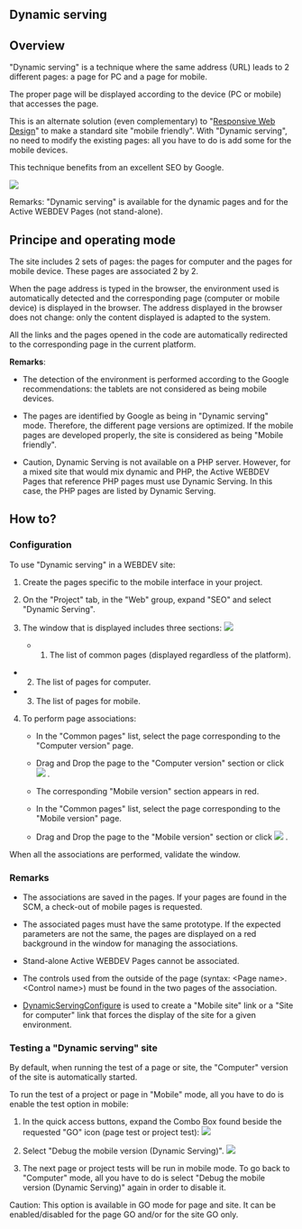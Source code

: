 
## Dynamic serving
			

<a name="NOTE1"></a>
<a name="NOTE1_1"></a>


## Overview
<a name="overview_ELTTEXTE000144"></a>
"Dynamic serving" is a technique where the same address (URL) leads to 2 different pages: a page for PC and a page for mobile.

The proper page will be displayed according to the device (PC or mobile) that accesses the page.

This is an alternate solution (even complementary) to "[Responsive Web Design](../WDChamp/9000165.md)" to make a standard site "mobile friendly". With "Dynamic serving", no need to modify the existing pages: all you have to do is add some for the mobile devices.

This technique benefits from an excellent SEO by Google.

![](https://doc.pcsoft.fr/en-US/images/image.awp?langid=3&name=Dynamic%20serving.jpg)


Remarks: "Dynamic serving" is available for the dynamic pages and for the Active WEBDEV Pages (not stand-alone). 

<a name="NOTE2"></a>
<a name="NOTE2_1"></a>


## Principe and operating mode
<a name="principe_and_operating_mode_ELTTEXTE000168"></a>
The site includes 2 sets of pages: the pages for computer and the pages for mobile device. These pages are associated 2 by 2. 

When the page address is typed in the browser, the environment used is automatically detected and the corresponding page (computer or mobile device) is displayed in the browser. The address displayed in the browser does not change: only the content displayed is adapted to the system. 

All the links and the pages opened in the code are automatically redirected to the corresponding page in the current platform. 



**Remarks**: 

- The detection of the environment is performed according to the Google recommendations: the tablets are not considered as being mobile devices. 

- The pages are identified by Google as being in "Dynamic serving" mode. Therefore, the different page versions are optimized. If the mobile pages are developed properly, the site is considered as being "Mobile friendly". 

- Caution, Dynamic Serving is not available on a PHP server. However, for a mixed site that would mix dynamic and PHP, the Active WEBDEV Pages that reference PHP pages must use Dynamic Serving. In this case, the PHP pages are listed by Dynamic Serving. 




<a name="NOTE3"></a>
<a name="NOTE3_1"></a>


## How to?
<a name="how_ELTTEXTE000192"></a>


### Configuration
<a name="configuration_ELTPARAGRAPHE000047"></a>

To use "Dynamic serving" in a WEBDEV site: 

1. Create the pages specific to the mobile interface in your project. 

2. On the "Project" tab, in the "Web" group, expand "SEO" and select "Dynamic Serving".

3. The window that is displayed includes three sections: 
![](https://doc.pcsoft.fr/en-US/images/image.awp?langid=3&name=Dynamic%20serving%20-%20HC%20N%B0001.gif&type=thumb)


	- 1. The list of common pages (displayed regardless of the platform). 

- 2. The list of pages for computer.

- 3. The list of pages for mobile.

4. To perform page associations:

	- In the "Common pages" list, select the page corresponding to the "Computer version" page. 

	- Drag and Drop the page to the "Computer version" section or click ![](https://doc.pcsoft.fr/en-US/images/image.awp?langid=3&name=Dynamic%20serving%20-%20HC%20N%B0001%201.gif)
. 

	- The corresponding "Mobile version" section appears in red.  

	- In the "Common pages" list, select the page corresponding to the "Mobile version" page. 

	- Drag and Drop the page to the "Mobile version" section or click ![](https://doc.pcsoft.fr/en-US/images/image.awp?langid=3&name=Dynamic%20serving%20-%20HC%20N%B0001%202.gif)
.







When all the associations are performed, validate the window. 


### Remarks
<a name="remarks_ELTPARAGRAPHE000074"></a>

- The associations are saved in the pages. If your pages are found in the SCM, a check-out of mobile pages is requested. 

- The associated pages must have the same prototype. If the expected parameters are not the same, the pages are displayed on a red background in the window for managing the associations. 

- Stand-alone Active WEBDEV Pages cannot be associated. 

- The controls used from the outside of the page (syntax: &lt;Page name&gt;.&lt;Control name&gt;) must be found in the two pages of the association. 

- [DynamicServingConfigure](../WDLang2/1000021994.md) is used to create a "Mobile site" link or a "Site for computer" link that forces the display of the site for a given environment. 





### Testing a "Dynamic serving" site
<a name="testing_dynamic_serving_site_ELTPARAGRAPHE000085"></a>

By default, when running the test of a page or site, the "Computer" version of the site is automatically started. 

To run the test of a project or page in "Mobile" mode, all you have to do is enable the test option in mobile: 

1. In the quick access buttons, expand the Combo Box found beside the requested "GO" icon (page test or project test): ![](https://doc.pcsoft.fr/en-US/images/image.awp?langid=3&name=Dynamic_serving_1%20-%20HC%20N%B0003.gif)


2. Select "Debug the mobile version (Dynamic Serving)". 
![](https://doc.pcsoft.fr/en-US/images/image.awp?langid=3&name=Dynamic_serving_1%20-%20HC%20N%B0002.gif)


3. The next page or project tests will be run in mobile mode. To go back to "Computer" mode, all you have to do is select "Debug the mobile version (Dynamic Serving)" again in order to disable it. 




Caution: This option is available in GO mode for page and site. It can be enabled/disabled for the page GO and/or for the site GO only. 


